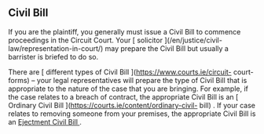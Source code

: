 ##  Civil Bill

If you are the plaintiff, you generally must issue a Civil Bill to commence
proceedings in the Circuit Court. Your [ solicitor ](/en/justice/civil-
law/representation-in-court/) may prepare the Civil Bill but usually a
barrister is briefed to do so.

There are [ different types of Civil Bill ](https://www.courts.ie/circuit-
court-forms) – your legal representatives will prepare the type of Civil Bill
that is appropriate to the nature of the case that you are bringing. For
example, if the case relates to a breach of contract, the appropriate Civil
Bill is an [ Ordinary Civil Bill ](https://courts.ie/content/ordinary-civil-
bill) . If your case relates to removing someone from your premises, the
appropriate Civil Bill is an [ Ejectment Civil Bill
](https://courts.ie/content/ejectment-civil-bill-non-payment-rent) .
